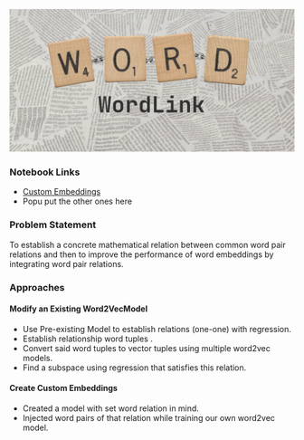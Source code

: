 ![banner](https://github.com/SigSegvSquad/WordLink/blob/main/assets/Wordlink.png)

### Notebook Links
- [Custom Embeddings](https://colab.research.google.com/drive/1wlRmxgJzMU0zxT7z5rZVKCgZRE7ZHg0t)
- Popu put the other ones here

### Problem Statement
To establish a concrete mathematical relation between common word pair relations and then to improve the performance of word embeddings by integrating word pair relations.

### Approaches
#### Modify an Existing Word2VecModel
- Use Pre-existing Model to establish relations (one-one) with regression.
- Establish relationship word tuples .
- Convert said word tuples to vector tuples using multiple word2vec models.
- Find a subspace using regression that satisfies this relation.

#### Create Custom Embeddings
- Created a model with set word relation in mind.
- Injected word pairs of that relation while training our own word2vec model.
